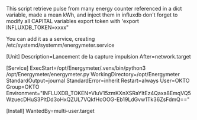 This script retrieve pulse from many energy counter referenced in a dict variable, made a mean kWh, and inject them in influxdb
don't forget to modify all CAPITAL variables
export token with 'export INFLUXDB_TOKEN=xxxx"

You can add it as a service, creating /etc/systemd/systemm/energymeter.service

[Unit]
Description=Lancement de la capture impulsion
After=network.target

[Service]
ExecStart=/opt/Energymeter/.venv/bin/python3 /opt/Energymeter/energymeter.py
WorkingDirectory=/opt/Energymeter
StandardOutput=journal
StandardError=inherit
Restart=always
User=OKTO
Group=OKTO
Environment="INFLUXDB_TOKEN=VIuV15zmKXnXSRaYltEz4Qaxa8EmqVQ5WzuecDHuS3PltDd3oHxQZUL7VQkfHcOOG-Eb19LdGvw1Tk36ZsFdmQ=="

[Install]
WantedBy=multi-user.target

